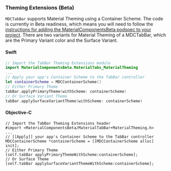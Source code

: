 ### Theming Extensions (Beta)

 `MDCTabBar` supports Material Theming using a Container Scheme. The code is currently
in Beta readiness, which means you will need to follow the [instructions for adding the
MaterialComponentsBeta podspec to your
project](https://github.com/material-components/material-components-ios/blob/73bdc03c2bd2abd032b0b69f05cd76928361aa37/contributing/beta_components.md#beta-program-for-components).
There are two variants for Material Theming of a MDCTabBar, which are the Primary Variant 
color and the Surface Variant.

 <!--<div class="material-code-render" markdown="1">-->

 #### Swift

 ```swift
// Import the TabBar Theming Extensions module
import MaterialComponentsBeta.MaterialTabs_MaterialTheming
 ...
 // Apply your app's Container Scheme to the TabBar controller
let containerScheme = MDCContainerScheme()
 // Either Primary Theme
tabBar.applyPrimaryTheme(withScheme: containerScheme)
 // Or Surface Variant Theme
tabBar.applySurfaceVariantTheme(withScheme: containerScheme)
```

 #### Objective-C

 ```objc
// Import the TabBar Theming Extensions header
#import <MaterialComponentsBeta/MaterialTabBar+MaterialTheming.h>
 ...
 // [[Apply]] your app's Container Scheme to the TabBar controller
MDCContainerScheme *containerScheme = [[MDCContainerScheme alloc] init];
 // Either Primary Theme
[self.tabBar applyPrimaryThemeWithScheme:containerScheme];
 // Or Surface Theme
[self.tabBar applySurfaceVariantThemeWithScheme:containerScheme];
```

